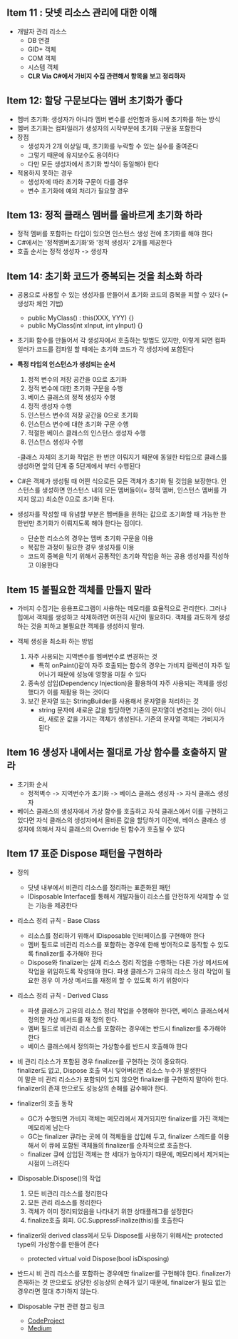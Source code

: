 ## Item 11 : 닷넷 리소스 관리에 대한 이해
- 개발자 관리 리소스
   - DB 연결
   - GID+ 객체
   - COM 객체
   - 시스템 객체
   - __CLR Via C#에서 가비지 수집 관련해서 항목을 보고 정리하자__

## Item 12: 할당 구문보다는 멤버 초기화가 좋다
- 멤버 초기화: 생성자가 아니라 멤버 변수를 선언함과 동시에 초기화를 하는 방식
- 멤버 초기화는 컴파일러가 생성자의 시작부분에 초기화 구문을 포함한다
- 장점
   - 생성자가 2개 이상일 때, 초기화를 누락할 수 있는 실수를 줄여준다
   - 그렇기 때문에 유지보수도 용이하다
   - 다만 모든 생성자에서 초기화 방식이 동일해야 한다
- 적용하지 못하는 경우
   - 생성자에 따라 초기화 구문이 다를 경우
   - 변수 초기화에 예외 처리가 필요할 경우

## Item 13: 정적 클래스 멤버를 올바르게 초기화 하라
- 정적 멤버를 포함하는 타입이 있으면 인스턴스 생성 전에 초기화를 해야 한다
- C#에서는 '정적멤버초기화'와 '정적 생성자' 2개를 제공한다
- 호출 순서는 정적 생성자 -> 생성자

## Item 14: 초기화 코드가 중복되는 것을 최소화 하라
- 공용으로 사용할 수 있는 생성자를 만들어서 초기화 코드의 중복을 피할 수 있다 (= 생성자 체인 기법)
   - public MyClass() : this(XXX, YYY) {}
   - public MyClass(int xInput, int yInput) {}

- 초기화 함수를 만들어서 각 생성자에서 호출하는 방법도 있지만, 이렇게 되면 컴파일러가 코드를 컴파일 할 때에는 초기화 코드가 각 생성자에 포함된다
- **특정 타입의 인스턴스가 생성되는 순서**
   1. 정적 변수의 저장 공간을 0으로 초기화
   2. 정적 변수에 대한 초기화 구문을 수행
   3. 베이스 클래스의 정적 생성자 수행
   4. 정적 생성자 수행
   5. 인스턴스 변수의 저장 공간을 0으로 초기화
   6. 인스턴스 변수에 대한 초기화 구문 수행
   7. 적절한 베이스 클래스의 인스턴스 생성자 수행
   8. 인스턴스 생성자 수행

   -클래스 자체의 초기화 작업은 한 번만 이뤄지기 때문에 동일한 타입으로 클래스를 생성하면 앞의 단계 중 5단계에서 부터 수행된다

- C#은 객체가 생성될 때 어떤 식으로든 모든 객체가 초기화 될 것임을 보장한다. 인스턴스를 생성하면 인스턴스 내의 모든 멤버들이(= 정적 멤버, 인스턴스 멤버를 가지지 않고) 최소한 0으로 초기화 된다. 
- 생성자를 작성할 때 유념할 부분은 멤버들을 원하는 값으로 초기화할 때 가능한 한 한번만 초기화가 이뤄지도록 해야 한다는 점이다. 
   - 단순한 리소스의 경우는 멤버 초기화 구문을 이용
   - 복잡한 과정이 필요한 경우 생성자를 이용
   - 코드의 중복을 막기 위해서 공통적인 초기화 작업을 하는 공용 생성자를 작성하고 이용한다

## Item 15 불필요한 객체를 만들지 말라
- 가비지 수집기는 응용프로그램이 사용하는 메모리를 효율적으로 관리한다. 그러나 힙에서 객체를 생성하고 삭제하려면 여전히 시간이 필요하다. 객체를 과도하게 생성하는 것을 피하고 불필요한 객체를 생성하지 말라. 

- 객체 생성을 최소화 하는 방법
   1. 자주 사용되는 지역변수를 멤버변수로 변경하는 것
      - 특히 onPaint()같이 자주 호출되는 함수의 경우는 가비지 컬렉션이 자주 일어나기 때문에 성능에 영향을 미칠 수 있다
   2. 종속성 삽입(Dependency Injection)을 활용하여 자주 사용되는 객체를 생성했다가 이를 재활용 하는 것이다
   3. 보간 문자열 또는 StringBuilder를 사용해서 문자열을 처리하는 것
      - string 문자에 새로운 값을 할당하면 기존의 문자열이 변경되는 것이 아니라, 새로운 값을 가지는 객체가 생성된다. 기존의 문자열 객체는 가비지가 된다

## Item 16 생성자 내에서는 절대로 가상 함수를 호출하지 말라
- 초기화 순서
   - 정적벽수 -> 지역번수가 초기화 -> 베이스 클래스 생성자 -> 자식 클래스 생성자
- 베이스 클래스의 생성자에서 가상 함수를 호출하고 자식 클래스에서 이를 구현하고 있다면 자식 클래스의 생성자에서 올바른 값을 할당하기 이전에, 베이스 클래스 생성자에 의해서 자식 클래스의 Override 된 함수가 호출될 수 있다

## Item 17 표준 Dispose 패턴을 구현하라
- 정의
   - 닷넷 내부에서 비관리 리소스를 정리하는 표준화된 패턴
   - IDisposable Interface를 통해서 개발자들이 리소스를 안전하게 삭제할 수 있는 기능을 제공한다
- 리소스 정리 규칙 - Base Class
   - 리소스를 정리하기 위해서 IDisposable 인터페이스를 구현해야 한다
   - 멤버 필드로 비관리 리소스를 포함하는 경우에 한해 방어적으로 동작할 수 있도록 finalizer를 추가해야 한다
   - Dispose와 finalizer는 실제 리소스 정리 작업을 수행하는 다른 가상 메서드에 작업을 위임하도록 작성돼야 한다. 파생 클래스가 고유의 리소스 정리 작업이 필요한 경우 이 가상 메서드를 재정의 할 수 있도록 하기 위함이다
- 리소스 정리 규칙 - Derived Class
   - 파생 클래스가 고유의 리소스 정리 작업을 수행해야 한다면, 베이스 클래스에서 정의한 가상 메서드를 재 정의 한다. 
   - 멤버 필드로 비관리 리소스를 포함하는 경우에는 반드시 finalizer를 추가해야 한다
   - 베이스 클래스에서 정의하는 가상함수를 반드시 호출해야 한다

- 비 관리 리소스가 포함된 경우 finalizer를 구현하는 것이 중요하다.<br>
finalizer도 없고, Dispose 호출 역시 잊어버리면 리소스 누수가 발생한다<br>
이 말은 비 관리 리소스가 포함되어 있지 않으면 finalizer를 구현하지 말아야 한다. finalizer의 존재 만으로도 성능상의 손해를 감수해야 한다. 
- finalizer의 호출 동작
   - GC가 수행되면 가비지 객체는 메모리에서 제거되지만 finalizer를 가진 객체는 메모리에 남는다
   - GC는 finalizer 큐라는 곳에 이 객체들을 삽입해 두고, finalizer 스레드를 이용해서 이 큐에 포함된 객체들의 finalizer를 순차적으로 호출한다. 
   - finalizer 큐에 삽입된 객체는 한 세대가 높아지기 때문에, 메모리에서 제거되는 시점이 느려진다
- IDisposable.Dispose()의 작업
   1. 모든 비관리 리소스를 정리한다
   2. 모든 관리 리소스를 정리한다
   3. 객체가 이미 정리되었음을 나타내기 위한 상태플래그를 설정한다
   4. finalize호출 회피. GC.SuppressFinalize(this)를 호출한다

- finalizer와 derived class에서 모두 Dispose를 사용하기 위해서는 protected type의 가상함수를 만들어 준다
   - protected virtual void Dispose(bool isDisposing)

- 반드시 비 관리 리소스를 포함하는 경우에만 finalizer를 구현해야 한다. finalizer가 존재하는 것 만으로도 상당한 성능상의 손해가 있기 때문에, finalizer가 필요 없는 경우라면 절대 추가하지 않는다.                                                                

- IDisposable 구현 관련 참고 링크
   - [CodeProject](https://www.codeproject.com/Articles/413887/Understanding-and-Implementing-IDisposable-Interfa)
   - [Medium](https://medium.com/rkttu/idisposable-%ED%8C%A8%ED%84%B4%EC%9D%98-%EC%98%AC%EB%B0%94%EB%A5%B8-%EA%B5%AC%ED%98%84-%EB%B0%A9%EB%B2%95-4fa0fcf0e67a)

